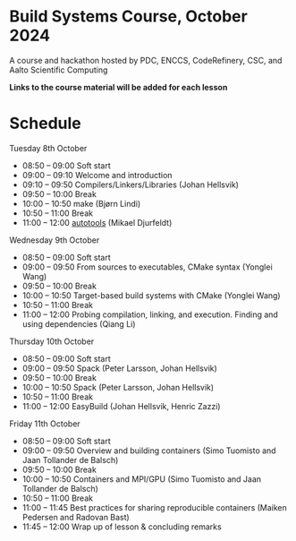 # Build Systems Course, October 2024

A course and hackathon hosted by PDC, ENCCS, CodeRefinery, CSC, and Aalto Scientific Computing

**Links to the course material will be added for each lesson**

# Schedule

Tuesday 8th October

- 08:50 – 09:00 Soft start
- 09:00 – 09:10 Welcome and introduction
- 09:10 – 09:50 Compilers/Linkers/Libraries (Johan Hellsvik)
- 09:50 – 10:00 Break
- 10:00 – 10:50 make (Bjørn Lindi)
- 10:50 – 11:00 Break
- 11:00 – 12:00 [autotools](https://github.com/PDC-support/introduction-to-autotools.git) (Mikael Djurfeldt)

Wednesday 9th October

- 08:50 – 09:00 Soft start
- 09:00 – 09:50 From sources to executables, CMake syntax (Yonglei Wang)
- 09:50 – 10:00 Break
- 10:00 – 10:50 Target-based build systems with CMake (Yonglei Wang)
- 10:50 – 11:00 Break
- 11:00 – 12:00 Probing compilation, linking, and execution. Finding and using dependencies (Qiang Li)

Thursday 10th October

- 08:50 – 09:00 Soft start
- 09:00 – 09:50 Spack (Peter Larsson, Johan Hellsvik)
- 09:50 – 10:00 Break
- 10:00 – 10:50 Spack (Peter Larsson, Johan Hellsvik)
- 10:50 – 11:00 Break
- 11:00 – 12:00 EasyBuild (Johan Hellsvik, Henric Zazzi)

Friday 11th October

- 08:50 – 09:00 Soft start
- 09:00 – 09:50 Overview and building containers (Simo Tuomisto and Jaan Tollander de Balsch)
- 09:50 – 10:00 Break
- 10:00 – 10:50 Containers and MPI/GPU (Simo Tuomisto and Jaan Tollander de Balsch)
- 10:50 – 11:00 Break
- 11:00 – 11:45 Best practices for sharing reproducible containers (Maiken Pedersen and Radovan Bast)
- 11:45 – 12:00 Wrap up of lesson & concluding remarks
